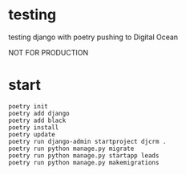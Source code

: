# testing
testing django with poetry
pushing to Digital Ocean

NOT FOR PRODUCTION

# start
```
poetry init
poetry add django
poetry add black
poetry install
poetry update
poetry run django-admin startproject djcrm .
poetry run python manage.py migrate
poetry run python manage.py startapp leads
poetry run python manage.py makemigrations

```


